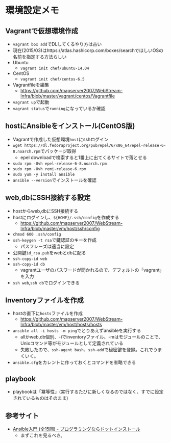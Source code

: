 # 環境設定メモ

## Vagrantで仮想環境作成
* `vagrant box add`でDLしてくるやり方は古い
* 現在(2015/03)はhttps://atlas.hashicorp.com/boxes/searchでほしいOSの名前を指定する方法らしい
* Ubuntu
    * `vagrant init chef/ubuntu-14.04`
* CentOS
    * `vagrant init chef/centos-6.5`
* Vagrantfileを編集
    * https://github.com/mapserver2007/WebStream-Infra/blob/master/vagrant/centos/Vagrantfile
* `vagrant up`で起動
* `vagrant status`で`running`になっているか確認

## hostにAnsibleをインストール(CentOS版)
* Vagrantで作成した仮想環境`host`にsshログイン
* `wget https://dl.fedoraproject.org/pub/epel/6/x86_64/epel-release-6-8.noarch.rpm`でパッケージ取得
    * epel downloadで検索すると1番上に出てくるサイトで落とせる
* `sudo rpm -Uvh epel-release-6-8.noarch.rpm`
* `sudo rpm -Uvh remi-release-6.rpm`
* `sudo yum -y install ansible`
* `ansible --version`でインストールを確認

## web,dbにSSH接続する設定
* hostからweb,dbにSSH接続する
* hostにログインし、`${HOME}/.ssh/config`を作成する
    * https://github.com/mapserver2007/WebStream-Infra/blob/master/vm/host/ssh/config
* `chmod 600 .ssh/config`
* `ssh-keygen -t rsa`で鍵認証のキーを作成
    * パスフレーズは適当に設定
* 公開鍵`id_rsa.pub`をwebとdbに配る
* `ssh-copy-id web`
* `ssh-copy-id db`
    * vagrantユーザのパスワードが聞かれるので、デフォルトの「vagrant」を入力
* `ssh web`,`ssh db`でログインできる

## Inventoryファイルを作成
* hostの直下に`hosts`ファイルを作成
    * https://github.com/mapserver2007/WebStream-Infra/blob/master/vm/host/hosts/hosts
* `ansible all -i hosts -m ping`でとりあえずansibleを実行する
    * allかweb,db個別、-iでinventoryファイル、-mはモジュールのことで、Unixコマンド等がモジュールとして定義されている
    * 失敗したので、`ssh-agent bash`、`ssh-add`で秘密鍵を登録。これでうまくいく。
* `ansible.cfg`をカレントに作っておくとコマンドを省略できる

## playbook
* playbookは「冪等性」(実行するたびに新しくなるのではなく、すでに設定されているものはそのまま)


## 参考サイト
* [Ansible入門 (全15回) - プログラミングならドットインストール](http://dotinstall.com/lessons/basic_ansible)
    * まずこれを見るべき。